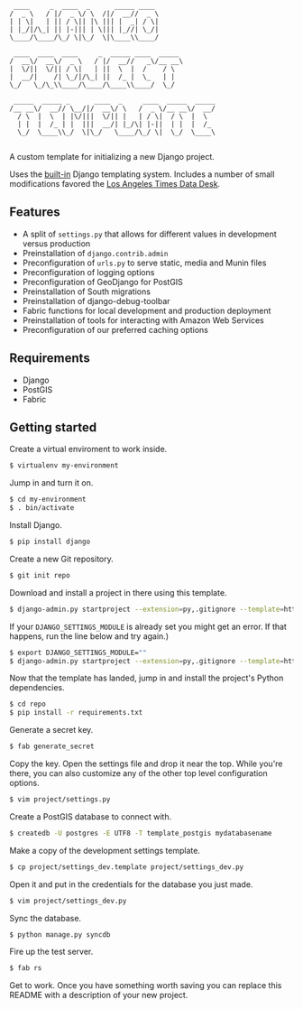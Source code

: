 <pre><code> ____     _  ____  _      _____ ____               
/  _ \   / |/  _ \/ \  /|/  __//  _ \              
| | \|   | || / \|| |\ ||| |  _| / \|              
| |_/|/\_| || |-||| | \||| |_//| \_/|              
\____/\____/\_/ \|\_/  \|\____\\____/              
                                                   
 ____  ____  ____     _  _____ ____  _____         
/  __\/  __\/  _ \   / |/  __//   _\/__ __\        
|  \/||  \/|| / \|   | ||  \  |  /    / \          
|  __/|    /| \_/|/\_| ||  /_ |  \_   | |          
\_/   \_/\_\\____/\____/\____\\____/  \_/          
                                                   
 _____  _____ _      ____  _     ____  _____  _____
/__ __\/  __// \__/|/  __\/ \   /  _ \/__ __\/  __/
  / \  |  \  | |\/|||  \/|| |   | / \|  / \  |  \  
  | |  |  /_ | |  |||  __/| |_/\| |-||  | |  |  /_ 
  \_/  \____\\_/  \|\_/   \____/\_/ \|  \_/  \____\
                                                   </code></pre>

A custom template for initializing a new Django project. 

Uses the [built-in](https://docs.djangoproject.com/en/1.5/ref/django-admin/#startproject-projectname-destination) Django templating system. Includes a number of small modifications favored the [Los Angeles Times Data Desk](http://datadesk.latimes.com).

Features
--------

* A split of ``settings.py`` that allows for different values in development versus production
* Preinstallation of ``django.contrib.admin``
* Preconfiguration of ``urls.py`` to serve static, media and Munin files
* Preconfiguration of logging options
* Preconfiguration of GeoDjango for PostGIS
* Preinstallation of South migrations
* Preinstallation of django-debug-toolbar
* Fabric functions for local development and production deployment
* Preinstallation of tools for interacting with Amazon Web Services
* Preconfiguration of our preferred caching options

Requirements
------------

* Django
* PostGIS
* Fabric

Getting started
---------------

Create a virtual enviroment to work inside.

```bash
$ virtualenv my-environment
```

Jump in and turn it on.

```bash
$ cd my-environment
$ . bin/activate
```

Install Django.

```bash
$ pip install django
```

Create a new Git repository.

```bash
$ git init repo
```

Download and install a project in there using this template.

```bash
$ django-admin.py startproject --extension=py,.gitignore --template=https://github.com/datadesk/django-project-template/archive/master.zip project repo
```

If your ``DJANGO_SETTINGS_MODULE`` is already set you might get an error. If that happens, run the line below and try again.)

```bash
$ export DJANGO_SETTINGS_MODULE=""
$ django-admin.py startproject --extension=py,.gitignore --template=https://github.com/datadesk/django-project-template/archive/master.zip project repo
```

Now that the template has landed, jump in and install the project's Python dependencies.

```bash
$ cd repo
$ pip install -r requirements.txt
```

Generate a secret key.

```bash
$ fab generate_secret
```

Copy the key. Open the settings file and drop it near the top. While you're there, you can also customize any of the other top level configuration options.

```bash
$ vim project/settings.py
```

Create a PostGIS database to connect with.

```bash
$ createdb -U postgres -E UTF8 -T template_postgis mydatabasename
```

Make a copy of the development settings template.

```bash
$ cp project/settings_dev.template project/settings_dev.py
```

Open it and put in the credentials for the database you just made.

```bash
$ vim project/settings_dev.py
```

Sync the database.

```bash
$ python manage.py syncdb
```

Fire up the test server.

```bash
$ fab rs
```

Get to work. Once you have something worth saving you can replace this README with a description of your new project.
